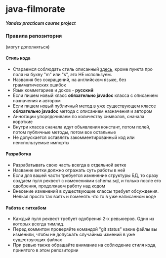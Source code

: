 # java-filmorate
##### Yandex practicum course project

### Правила репозитория
(могут дополняться)

#### Стиль кода
- Стараемся соблюдать стиль описанный [здесь](https://habr.com/ru/post/112042/),
кроме пункта про поля на букву "m" или "s", это НЕ используем.   
- Названия без сокращений, на английском языке, без грамматических ошибок
- Язык комметариев и доков - **русский**
- Если пишем новый класс **обязательно javadoc** класса с описанием 
назначения и автором
- Если пишем новый публичный метод в уже существующем классе **обязательно javadoc**
метода с описанием назначения и автором
- Аннотации упорядочиваем по количеству символов, сначала короткие
- Внутри класса сначала идут объявления констант, потом полей, 
потом публичные методы, потом все остальные
- Не допускается оставлять закомментированный код или неиспользуемые импорты

#### Разработка
- Разрабатывать свою часть всегда в отдельной ветке
- Название ветки должно отражать суть работы в ней
- Если для вашей части требуется изменение структуры БД, то сразу создаем пулл реквест
с изменениями schema.sql, и только после его одобрения, продолжаем работу над кодом
- Внесение изменений в существующие классы требует обсуждения.
Нельзя просто так взять и поменять что то в уже написанном коде

#### Работа с гитхабом
- Каждый пулл реквест требует одобрения 2-х ревьюеров. Один из которых всегда тимлид.
- Перед коммитом проверяйте командой "git status" какие файлы вы изменили,
чтобы не допускать случайных измений в уже существующих файлах
- При ревью также обращайте внимание на соблюдение стиля кода,
принятого в этом репозитории